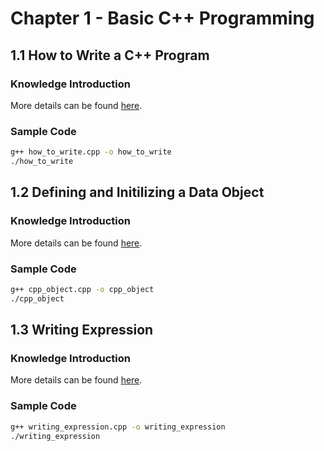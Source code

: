 # Chapter 1 - Basic C++ Programming

## 1.1 How to Write a C++ Program

### Knowledge Introduction

More details can be found [here](../docs/1.1.md).

### Sample Code

```bash
g++ how_to_write.cpp -o how_to_write
./how_to_write
```

## 1.2 Defining and Initilizing a Data Object

### Knowledge Introduction

More details can be found [here](../docs/1.2.md).

### Sample Code

```bash
g++ cpp_object.cpp -o cpp_object
./cpp_object
```

## 1.3 Writing Expression

### Knowledge Introduction

More details can be found [here](../docs/1.3.md).

### Sample Code

```bash
g++ writing_expression.cpp -o writing_expression
./writing_expression
```

